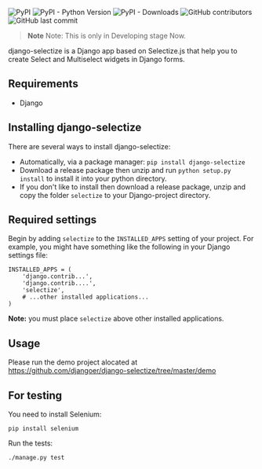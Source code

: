 ![PyPI](https://img.shields.io/pypi/v/django-selectize)
![PyPI - Python Version](https://img.shields.io/pypi/pyversions/django-selectize)
![PyPI - Downloads](https://img.shields.io/pypi/dm/django-selectize)
![GitHub contributors](https://img.shields.io/github/contributors/djangoer/django-selectize)
![GitHub last commit](https://img.shields.io/github/last-commit/djangoer/django-selectize)
   
> **Note**
> Note: This is only in Developing stage Now.

django-selectize  is a Django app based on Selectize.js that help you to create Select and Multiselect widgets in Django forms.


Requirements
------------

* Django


Installing django-selectize
---------------------------

There are several ways to install django-selectize:

* Automatically, via a package manager: `pip install django-selectize`
* Download a release package then unzip and run `python setup.py install` to install it into your python directory.
* If you don't like to install then download a release package, unzip and copy the folder `selectize` to your Django-project directory.


Required settings
-----------------

Begin by adding `selectize` to the `INSTALLED_APPS` setting of your project. For example, you might have something like the following in your Django settings file:

	INSTALLED_APPS = (
	    'django.contrib...',
	    'django.contrib....',
	    'selectize',
	    # ...other installed applications...
	)

**Note:** you must place `selectize` above other installed applications.

Usage
-----

Please run the demo project alocated at https://github.com/djangoer/django-selectize/tree/master/demo

For testing
-----------
You need to install Selenium:

    pip install selenium

Run the tests:

    ./manage.py test
